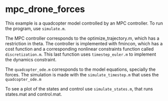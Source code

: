 # mpc_drone_forces


This example is a quadcopter model controlled by an MPC controller. To run the program, use `simulate.m`.

The MPC controller corresponds to the optimize_trajectory.m, which has a restriction in theta. 
The controller is implemented with fmincon, which has a cost function and a corresponding nonlinear constraints function 
called `discretization.m`. This last function uses `timestep_euler.m` to implement the dynamics constraint.

The `quadcopter_ode.m` corresponds to the model equations, specially the forces. 
The simulation is made with the `simulate_timestep.m` that uses the `quadcopter_ode.m`

To see a plot of the states and control use `simulate_states.m`, that runs states.mat and control.mat.
